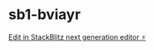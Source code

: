 # sb1-bviayr

[Edit in StackBlitz next generation editor ⚡️](https://stackblitz.com/~/github.com/webJaviC/sb1-bviayr)